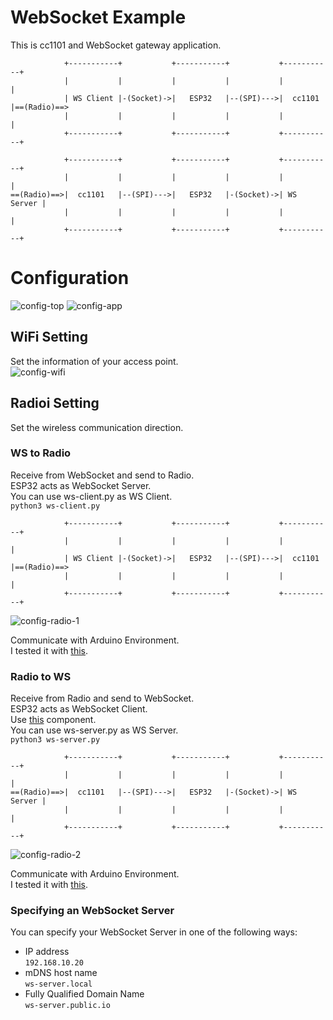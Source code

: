 # WebSocket Example   
This is cc1101 and WebSocket gateway application.   
```
            +-----------+           +-----------+           +-----------+
            |           |           |           |           |           |
            | WS Client |-(Socket)->|   ESP32   |--(SPI)--->|  cc1101   |==(Radio)==>
            |           |           |           |           |           |
            +-----------+           +-----------+           +-----------+

            +-----------+           +-----------+           +-----------+
            |           |           |           |           |           |
==(Radio)==>|  cc1101   |--(SPI)--->|   ESP32   |-(Socket)->| WS Server |
            |           |           |           |           |           |
            +-----------+           +-----------+           +-----------+
```



# Configuration
![config-top](https://github.com/nopnop2002/esp-idf-cc1101/assets/6020549/ee7911c4-4407-4bfe-bde2-baa0dbefef15)
![config-app](https://github.com/nopnop2002/esp-idf-cc1101/assets/6020549/e73d4e95-542c-4ab5-b4db-12240a13fdf4)

## WiFi Setting
Set the information of your access point.   
![config-wifi](https://github.com/nopnop2002/esp-idf-cc1101/assets/6020549/21dc01ff-61c2-4e23-8571-32065fb7b360)

## Radioi Setting
Set the wireless communication direction.   

### WS to Radio
Receive from WebSocket and send to Radio.   
ESP32 acts as WebSocket Server.   
You can use ws-client.py as WS Client.   
```python3 ws-client.py```

```
            +-----------+           +-----------+           +-----------+
            |           |           |           |           |           |
            | WS Client |-(Socket)->|   ESP32   |--(SPI)--->|  cc1101   |==(Radio)==>
            |           |           |           |           |           |
            +-----------+           +-----------+           +-----------+
```

![config-radio-1](https://github.com/nopnop2002/esp-idf-cc1101/assets/6020549/081b3b57-e3aa-4926-939a-15ebb095ff13)

Communicate with Arduino Environment.   
I tested it with [this](https://github.com/nopnop2002/esp-idf-cc1101/tree/main/ArduinoCode/CC1101_receive).   

### Radio to WS
Receive from Radio and send to WebSocket.   
ESP32 acts as WebSocket Client.   
Use [this](https://components.espressif.com/components/espressif/esp_websocket_client) component.   
You can use ws-server.py as WS Server.   
```python3 ws-server.py```

```
            +-----------+           +-----------+           +-----------+
            |           |           |           |           |           |
==(Radio)==>|  cc1101   |--(SPI)--->|   ESP32   |-(Socket)->| WS Server |
            |           |           |           |           |           |
            +-----------+           +-----------+           +-----------+
```

![config-radio-2](https://github.com/nopnop2002/esp-idf-cc1101/assets/6020549/1d22d218-8f3b-45ec-acb9-a3266f9cc492)


Communicate with Arduino Environment.   
I tested it with [this](https://github.com/nopnop2002/esp-idf-cc1101/tree/main/ArduinoCode/CC1101_transmitte).   

### Specifying an WebSocket Server   
You can specify your WebSocket Server in one of the following ways:   
- IP address   
 ```192.168.10.20```   
- mDNS host name   
 ```ws-server.local```   
- Fully Qualified Domain Name   
 ```ws-server.public.io```


